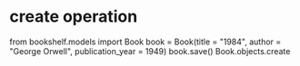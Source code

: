 # create operation
from bookshelf.models import Book
book = Book(title = "1984", author = "George Orwell", publication_year = 1949) 
book.save()
Book.objects.create
